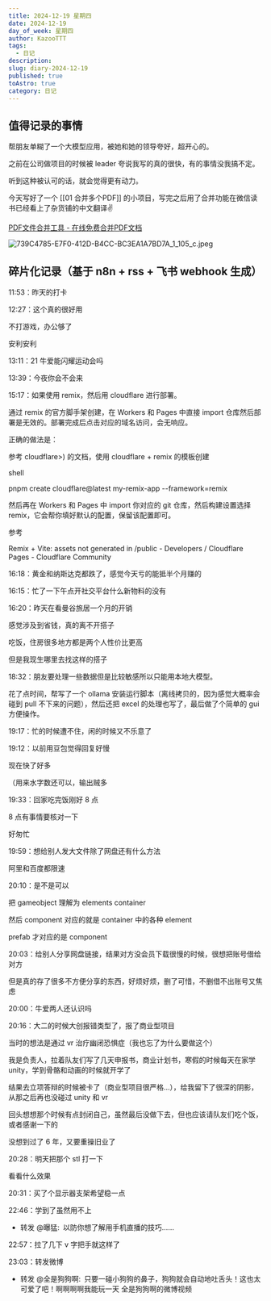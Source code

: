 ```yaml
---
title: 2024-12-19 星期四
date: 2024-12-19
day_of_week: 星期四
author: KazooTTT
tags:
  - 日记
description: 
slug: diary-2024-12-19
published: true
toAstro: true
category: 日记
---
```


## 值得记录的事情

帮朋友单糊了一个大模型应用，被她和她的领导夸好，超开心的。

之前在公司做项目的时候被 leader 夸说我写的真的很快，有的事情没我搞不定。

听到这种被认可的话，就会觉得更有动力。

今天写好了一个 [[01 合并多个PDF]] 的小项目，写完之后用了合并功能在微信读书已经看上了杂货铺的中文翻译✌️

[PDF文件合并工具 - 在线免费合并PDF文档](https://pdf.kazoottt.top/)

![739C4785-E7F0-412D-B4CC-BC3EA1A7BD7A_1_105_c.jpeg](https://pictures.kazoottt.top/2024/12/20241220-789854cabb309452d0dd3ef21f666e62.jpeg)

## 碎片化记录（基于 n8n + rss + 飞书 webhook 生成）

11:53：昨天的打卡

12:27：这个真的很好用  

不打游戏，办公够了  

安利安利

13:11：21 牛爱能闪耀运动会吗

13:39：今夜你会不会来

15:17：如果使用 remix，然后用 cloudflare 进行部署。  

通过 remix 的官方脚手架创建，在 Workers 和 Pages 中直接 import 仓库然后部署是无效的。部署完成后点击对应的域名访问，会无响应。  

正确的做法是：  

参考 cloudflare>) 的文档，使用 cloudflare + remix 的模板创建  

shell  

pnpm create cloudflare@latest my-remix-app --framework=remix  

然后再在 Workers 和 Pages 中 import 你对应的 git 仓库，然后构建设置选择 remix，它会帮你填好默认的配置，保留该配置即可。  

参考  

Remix + Vite: assets not generated in /public - Developers / Cloudflare Pages - Cloudflare Community

16:18：黄金和纳斯达克都跌了，感觉今天亏的能抵半个月赚的

16:15：忙了一下午点开社交平台什么新物料的没有

16:20：昨天在看曼谷旅居一个月的开销  

感觉涉及到省钱，真的离不开搭子  

吃饭，住房很多地方都是两个人性价比更高  

但是我现生哪里去找这样的搭子

18:32：朋友要处理一些数据但是比较敏感所以只能用本地大模型。  

花了点时间，帮写了一个 ollama 安装运行脚本（离线拷贝的，因为感觉大概率会碰到 pull 不下来的问题），然后还把 excel 的处理也写了，最后做了个简单的 gui 方便操作。

19:17：忙的时候遭不住，闲的时候又不乐意了

19:12：以前用豆包觉得回复好慢  

现在快了好多  

（用来水字数还可以，输出贼多

19:33：回家吃完饭刚好 8 点  

8 点有事情要核对一下  

好匆忙

19:59：想给别人发大文件除了网盘还有什么方法  

阿里和百度都限速

20:10：是不是可以  

把 gameobject 理解为 elements container  

然后 component 对应的就是 container 中的各种 element  

prefab 才对应的是 component

20:03：给别人分享网盘链接，结果对方没会员下载很慢的时候，很想把账号借给对方  

但是真的存了很多不方便分享的东西，好烦好烦，删了可惜，不删借不出账号又焦虑

20:00：牛爱两人还认识吗

20:16：大二的时候大创报错类型了，报了商业型项目  

当时的想法是通过 vr 治疗幽闭恐惧症（我也忘了为什么要做这个）  

我是负责人，拉着队友们写了几天申报书，商业计划书，寒假的时候每天在家学 unity，学到骨骼和动画的时候就开学了  

结果去立项答辩的时候被卡了（商业型项目很严格…），给我留下了很深的阴影，从那之后再也没碰过 unity 和 vr  

回头想想那个时候有点封闭自己，虽然最后没做下去，但也应该请队友们吃个饭，或者感谢一下的  

没想到过了 6 年，又要重操旧业了

20:28：明天把那个 stl 打一下  

看看什么效果

20:31：买了个显示器支架希望稳一点

22:46：学到了虽然用不上  

- 转发 @曝猛: 以防你想了解用手机直播的技巧……  

22:57：拉了几下 v 字把手就这样了

23:03：转发微博  

- 转发 @全是狗狗啊: 只要一碰小狗狗的鼻子，狗狗就会自动地吐舌头！这也太可爱了吧！啊啊啊啊我能玩一天 全是狗狗啊的微博视频  

